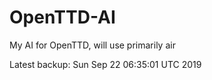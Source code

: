 # OpenTTD-AI
My AI for OpenTTD, will use primarily air

Latest backup: Sun Sep 22 06:35:01 UTC 2019
